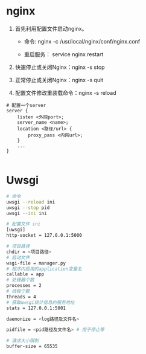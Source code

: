 # nginx

1. 首先利用配置文件启动nginx。

   - 命令: nginx -c /usr/local/nginx/conf/nginx.conf

   - 重启服务： service nginx restart

2. 快速停止或关闭Nginx：nginx -s stop

3. 正常停止或关闭Nginx：nginx -s quit

4. 配置文件修改重装载命令：nginx -s reload



```nginx
# 配置一个server
server {
	listen <外网port>;
    server_name <name>;
    location <路径/url> {
    	proxy_pass <内网url>;
    }
    ...
}


```



# Uwsgi

```sh
# 命令
uwsgi --reload ini
uwsgi --stop pid
uwsgi --ini ini
```



```sh
# 配置文件 ini
[uwsgi]
http-socket = 127.0.0.1:5000

# 项目路径
chdir = <项目路径>
# 启动文件
wsgi-file = manager.py
# 程序内启用的application变量名
callable = app
# 处理器个数
processes = 2
# 线程个数
threads = 4
# 获取uwsgi统计信息的服务地址
stats = 127.0.0.1:5001

daemonize = <log路径及文件名>

pidfile = <pid路径及文件名> # 用于停止等

# 请求大小限制
buffer-size = 65535
```

